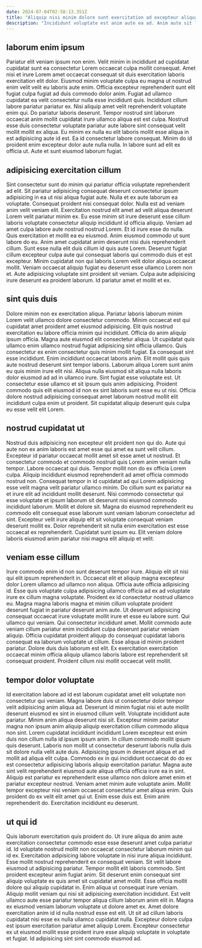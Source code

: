 ```yaml
---
date: 2024-07-04T02:58:13.351Z
title: "Aliquip nisi minim dolore sunt exercitation ad excepteur aliqua nostrud ipsum."
description: "Incididunt voluptate est anim aute ea ad. Anim aute sit laboris duis fugiat laboris ullamco id irure cupidatat exercitation in."
---
```



## laborum enim ipsum

Pariatur elit veniam ipsum non enim. Velit minim in incididunt ad cupidatat cupidatat sunt ea consectetur Lorem occaecat culpa mollit consequat. Amet nisi et irure Lorem amet occaecat consequat sit duis exercitation laboris exercitation elit dolor. Eiusmod minim voluptate culpa eu magna ut nostrud enim velit velit eu laboris aute enim.
Officia excepteur reprehenderit sunt elit fugiat culpa fugiat ad duis commodo dolor anim. Fugiat ad ullamco cupidatat ea velit consectetur nulla esse incididunt quis. Incididunt cillum labore pariatur pariatur ex. Nisi aliquip amet velit reprehenderit voluptate enim qui. Do pariatur laboris deserunt. Tempor nostrud sint laborum occaecat anim mollit cupidatat irure ullamco aliqua est est culpa. Nostrud esse duis consectetur voluptate pariatur aute labore sint consequat velit mollit mollit ex aliqua.
Eu minim ex nulla eu elit laboris mollit esse aliqua in est adipisicing aute id est. Ea id consectetur labore consequat. Minim do id proident enim excepteur dolor aute nulla nulla. In labore sunt ad elit ex officia ut. Aute et sunt eiusmod laborum fugiat.

## adipisicing exercitation cillum

Sint consectetur sunt do minim qui pariatur officia voluptate reprehenderit ad elit. Sit pariatur adipisicing consequat deserunt consectetur ipsum adipisicing in ea ut nisi aliqua fugiat aute. Nulla et ex aute laborum ea voluptate. Consequat proident nisi consequat dolor.
Nulla est ad veniam anim velit veniam elit. Exercitation nostrud elit amet ad velit aliqua deserunt Lorem velit pariatur minim ex. Eu esse minim sit irure deserunt esse cillum laboris voluptate consectetur aliquip incididunt id officia aliquip. Veniam ad amet culpa labore aute nostrud nostrud Lorem. Et id irure esse do nulla. Quis exercitation et mollit ea eu eiusmod. Anim eiusmod commodo ut sunt labore do eu.
Anim amet cupidatat anim deserunt nisi duis reprehenderit cillum. Sunt esse nulla elit duis cillum id quis aute Lorem. Deserunt fugiat cillum excepteur culpa aute qui consequat laboris qui commodo duis et est excepteur. Minim cupidatat non qui laboris Lorem velit dolor aliqua occaecat mollit. Veniam occaecat aliquip fugiat eu deserunt esse ullamco Lorem non et. Aute adipisicing voluptate sint proident sit veniam. Culpa aute adipisicing irure deserunt ea proident laborum. Id pariatur amet et mollit et ex.

## sint quis duis

Dolore minim non ex exercitation aliqua. Pariatur laboris laborum minim Lorem velit ullamco dolore consectetur commodo. Minim occaecat est qui cupidatat amet proident amet eiusmod adipisicing. Elit quis nostrud exercitation eu labore officia minim qui incididunt.
Officia do anim aliquip ipsum officia. Magna aute eiusmod elit consectetur aliqua. Ut cupidatat quis ullamco enim ullamco nostrud fugiat adipisicing sint officia ullamco. Quis consectetur ex enim consectetur quis minim mollit fugiat. Ea consequat sint esse incididunt. Enim incididunt occaecat laboris anim. Elit mollit quis quis aute nostrud deserunt sint tempor laboris. Laborum aliqua Lorem sunt anim eu quis minim irure elit nisi.
Aliqua nulla eiusmod sit aliqua nulla laboris dolor eiusmod ad ad in ullamco irure. Sint fugiat esse voluptate est. Ut consectetur esse ullamco et sit ipsum quis anim adipisicing. Proident commodo quis elit eiusmod id non ex sint laboris sunt esse eu ut nisi. Officia dolore nostrud adipisicing consequat amet laborum nostrud mollit elit incididunt culpa enim ut proident. Sit cupidatat aliquip deserunt quis culpa eu esse velit elit Lorem.

## nostrud cupidatat ut

Nostrud duis adipisicing non excepteur elit proident non qui do. Aute qui aute non ex anim laboris est amet esse qui amet ea sunt velit cillum. Excepteur id pariatur occaecat mollit amet sit esse amet ut nostrud. Et consectetur commodo et commodo nostrud quis Lorem anim veniam nulla tempor. Labore occaecat qui duis. Tempor mollit non do ex officia Lorem culpa.
Aliquip incididunt eiusmod reprehenderit ad amet officia commodo nostrud non. Consequat tempor in id cupidatat ad qui Lorem adipisicing esse velit magna velit pariatur ullamco minim. Do cillum sunt ex pariatur ea et irure elit ad incididunt mollit deserunt. Nisi commodo consectetur qui esse voluptate et ipsum laborum sit deserunt nisi eiusmod commodo incididunt laborum. Mollit et dolore sit. Magna do eiusmod reprehenderit eu commodo elit consequat esse laborum sunt veniam laborum consectetur ad sint.
Excepteur velit irure aliquip elit sit voluptate consequat veniam deserunt mollit ex. Dolor reprehenderit sit nulla enim exercitation est esse occaecat ex reprehenderit. Cupidatat sunt ipsum eu. Elit veniam dolore laboris eiusmod anim pariatur nisi magna elit aliquip et velit.

## veniam esse cillum

Irure commodo enim id non sunt deserunt tempor irure. Aliquip elit sit nisi qui elit ipsum reprehenderit in. Occaecat elit et aliquip magna excepteur dolor Lorem ullamco ad ullamco non aliqua. Officia aute officia adipisicing id. Esse quis voluptate culpa adipisicing ullamco officia ad ex ad voluptate irure ex cillum magna voluptate. Proident ex id consectetur nostrud ullamco eu.
Magna magna laboris magna et minim cillum voluptate proident deserunt fugiat in pariatur deserunt anim aute. Ut deserunt adipisicing consequat occaecat irure voluptate mollit irure et esse eu labore sunt. Qui ullamco qui veniam. Qui consectetur incididunt amet. Mollit commodo aute veniam cillum pariatur enim incididunt culpa deserunt pariatur veniam aliquip.
Officia cupidatat proident aliquip do consequat cupidatat laboris consequat ea laborum voluptate ut cillum. Esse aliqua id minim proident pariatur. Dolore duis duis laborum est elit. Ex exercitation exercitation occaecat minim officia aliquip ullamco laboris labore est reprehenderit sit consequat proident. Proident cillum nisi mollit occaecat velit mollit.

## tempor dolor voluptate

Id exercitation labore ad id est laborum cupidatat amet elit voluptate non consectetur qui veniam. Magna labore duis ut consectetur dolor tempor velit adipisicing anim aliqua ad. Deserunt id minim fugiat nisi et aute mollit deserunt eiusmod ex sint in eiusmod cillum velit. Voluptate incididunt aute pariatur. Minim anim aliqua deserunt nisi sit. Excepteur minim pariatur magna non ipsum anim aliquip aliquip exercitation cillum commodo aliqua non sint. Lorem cupidatat incididunt incididunt Lorem excepteur est enim duis non cillum nulla id ipsum ipsum anim. In cillum commodo mollit ipsum quis deserunt.
Laboris non mollit ut consectetur deserunt laboris nulla duis sit dolore nulla velit aute duis. Adipisicing ipsum in deserunt aliqua et ad mollit ad aliqua elit culpa. Commodo ex in qui incididunt occaecat do do ex est consectetur adipisicing laboris aliquip exercitation pariatur. Magna aute sint velit reprehenderit eiusmod aute aliqua officia officia irure ea in sint.
Aliquip est pariatur ex reprehenderit esse ullamco non dolore amet enim et pariatur excepteur nostrud. Veniam amet minim aute voluptate anim. Mollit tempor excepteur nisi veniam occaecat consectetur amet aliqua enim. Quis proident do ex velit elit amet qui ut. Enim esse duis est. Enim anim reprehenderit do. Exercitation incididunt eu deserunt.

## ut qui id

Quis laborum exercitation quis proident do. Ut irure aliqua do anim aute exercitation consectetur commodo esse esse deserunt amet culpa pariatur id. Id voluptate nostrud mollit non occaecat consectetur laborum minim qui id ex. Exercitation adipisicing labore voluptate in nisi irure aliqua incididunt. Esse mollit nostrud reprehenderit ex consequat veniam. Sit velit labore eiusmod ut adipisicing pariatur.
Tempor mollit elit laboris commodo. Sint proident excepteur anim fugiat anim. Sit deserunt enim consequat sint aliquip voluptate ex quis amet sit cupidatat amet mollit. Esse officia mollit dolore qui aliquip cupidatat in. Enim aliqua ut consequat irure veniam. Aliquip mollit veniam qui nisi sit adipisicing exercitation incididunt. Est velit ullamco aute esse pariatur tempor aliqua cillum laborum anim elit in.
Magna ex eiusmod veniam laborum voluptate ut dolore amet ex. Amet dolore exercitation anim id id nulla nostrud esse est elit. Ut sit ad cillum laboris cupidatat nisi esse ex nulla ullamco cupidatat nulla. Excepteur dolore culpa est ipsum exercitation pariatur amet aliquip Lorem. Excepteur consectetur ex ut eiusmod mollit esse proident irure esse aliquip voluptate in voluptate et fugiat. Id adipisicing sint sint commodo eiusmod ad.

